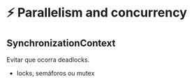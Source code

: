 # ⚡ Parallelism and concurrency

## SynchronizationContext

Evitar que ocorra deadlocks.

- locks, semáforos ou mutex
